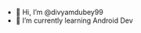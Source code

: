 - 👋 Hi, I’m @divyamdubey99
- 🌱 I’m currently learning Android Dev


<!---
divyamdubey99/divyamdubey99 is a ✨ special ✨ repository because its `README.md` (this file) appears on your GitHub profile.
You can click the Preview link to take a look at your changes.
--->
